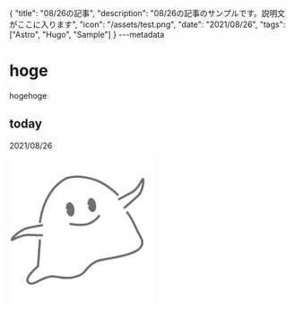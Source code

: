 {
  "title": "08/26の記事",
  "description": "08/26の記事のサンプルです。説明文がここに入ります",
  "icon": "/assets/test.png",
  "date": "2021/08/26",
  "tags": ["Astro", "Hugo", "Sample"]
}
---metadata

# hoge
hogehoge

## today
2021/08/26

![img](/assets/test.png)